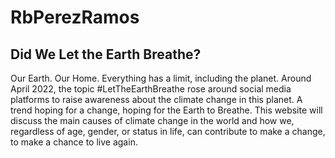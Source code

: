 # RbPerezRamos
## Did We Let the Earth Breathe? ##

Our Earth. Our Home. Everything has a limit, including the planet.  Around April 2022, the topic #LetTheEarthBreathe rose around social media platforms to raise awareness about the climate change in this planet. A trend hoping for a change, hoping for the Earth to Breathe. This website will discuss the main causes of climate change in the world and how we, regardless of age, gender, or status in life, can contribute to make a change, to make a chance to live again.


